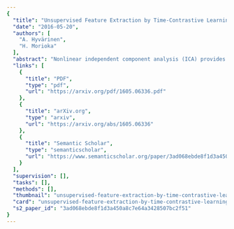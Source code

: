 ```yaml
---
{
  "title": "Unsupervised Feature Extraction by Time-Contrastive Learning and Nonlinear ICA",
  "date": "2016-05-20",
  "authors": [
    "A. Hyvärinen",
    "H. Morioka"
  ],
  "abstract": "Nonlinear independent component analysis (ICA) provides an appealing framework for unsupervised feature learning, but the models proposed so far are not identifiable. Here, we first propose a new intuitive principle of unsupervised deep learning from time series which uses the nonstationary structure of the data. Our learning principle, time-contrastive learning (TCL), finds a representation which allows optimal discrimination of time segments (windows). Surprisingly, we show how TCL can be related to a nonlinear ICA model, when ICA is redefined to include temporal nonstationarities. In particular, we show that TCL combined with linear ICA estimates the nonlinear ICA model up to point-wise transformations of the sources, and this solution is unique --- thus providing the first identifiability result for nonlinear ICA which is rigorous, constructive, as well as very general.",
  "links": [
    {
      "title": "PDF",
      "type": "pdf",
      "url": "https://arxiv.org/pdf/1605.06336.pdf"
    },
    {
      "title": "arXiv.org",
      "type": "arxiv",
      "url": "https://arxiv.org/abs/1605.06336"
    },
    {
      "title": "Semantic Scholar",
      "type": "semanticscholar",
      "url": "https://www.semanticscholar.org/paper/3ad068ebde8f1d3a450a8c7e64a3428507bc2f51"
    }
  ],
  "supervision": [],
  "tasks": [],
  "methods": [],
  "thumbnail": "unsupervised-feature-extraction-by-time-contrastive-learning-and-nonlinear-ica-thumb.jpg",
  "card": "unsupervised-feature-extraction-by-time-contrastive-learning-and-nonlinear-ica-card.jpg",
  "s2_paper_id": "3ad068ebde8f1d3a450a8c7e64a3428507bc2f51"
}
---
```


